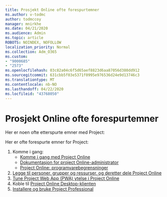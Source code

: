 ```yaml
---
title: Prosjekt Online ofte forespurtemner
ms.author: v-todmc
author: todmccoy
manager: mnirkhe
ms.date: 04/21/2020
ms.audience: Admin
ms.topic: article
ROBOTS: NOINDEX, NOFOLLOW
localization_priority: Normal
ms.collection: Adm_O365
ms.custom:
- "9000685"
- "2573"
ms.openlocfilehash: 03c82a04c6f5d65aef8823d6aa87056d380dd912
ms.sourcegitcommit: 631cbb5f03e5371f0995e976536d24e9d13746c3
ms.translationtype: MT
ms.contentlocale: nb-NO
ms.lasthandoff: 04/22/2020
ms.locfileid: "43768050"
---
```

# <a name="project-online-frequently-requested-topics"></a>Prosjekt Online ofte forespurtemner

Her er noen ofte etterspurte emner med Project:

Her er ofte forespurte emner for Project:
1.  Komme i gang: 
    -   [Komme i gang med Project Online](https://docs.microsoft.comProjectOnline/get-started-with-project-online) 
    -   [Dokumentasjon for project Online-administrator](https://docs.microsoft.com/projectonline/project-online) 
    -   [Project Online: programvarebegrensninger](https://docs.microsoft.com/ProjectOnline/project-online-software-boundaries-and-limits) 
2.  [Legge til personer, grupper og ressurser, og deretter dele Project Online](https://docs.microsoft.com/projectonline/step-2-add-people-to-project-online) 
3.  [Tune Project Web App (PWA) ytelse i Project Online](https://docs.microsoft.com/projectonline/tune-project-online-performance)
4.  Koble til [Project Online Desktop-klienten](https://docs.microsoft.com/projectonline/connect-to-project-online-with-the-project-online-desktop-client) 
5.  [Installere og bruke Project Professional](https://support.office.com/article/install-project-7059249b-d9fe-4d61-ab96-5c5bf435f281) 
